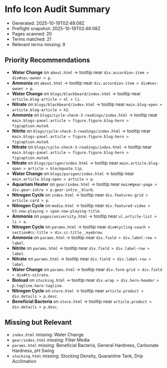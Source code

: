 # Info Icon Audit Summary

- Generated: 2025-10-19T02:48:08Z
- Preflight snapshot: 2025-10-19T02:48:08Z
- Pages scanned: 20
- Terms matched: 21
- Relevant terms missing: 9

## Priority Recommendations
- **Water Change** on `about.html` → tooltip near `div.accordion-item > div#sec-owner > p`.
- **Ammonia** on `about.html` → tooltip near `div.accordion-item > div#sec-owner > p`.
- **Water Change** on `blogs/blackbeard/index.html` → tooltip near `article.blog-article > ol > li`.
- **Nitrate** on `blogs/blackbeard/index.html` → tooltip near `main.blog-open > article.blog-article > h2`.
- **Ammonia** on `blogs/cycle-check-3-readings/index.html` → tooltip near `main.blogs-panel.article > figure.figure.blog-hero > figcaption.muted`.
- **Nitrite** on `blogs/cycle-check-3-readings/index.html` → tooltip near `main.blogs-panel.article > figure.figure.blog-hero > figcaption.muted`.
- **Nitrate** on `blogs/cycle-check-3-readings/index.html` → tooltip near `main.blogs-panel.article > figure.figure.blog-hero > figcaption.muted`.
- **Nitrate** on `blogs/purigen/index.html` → tooltip near `main.article.blog-open > article > blockquote.tip`.
- **Water Change** on `blogs/purigen/index.html` → tooltip near `main.article.blog-open > article > p`.
- **Aquarium Heater** on `gear/index.html` → tooltip near `main#gear-page > div.gear-intro > p.gear-intro__blurb`.
- **Nitrogen Cycle** on `index.html` → tooltip near `div.features-grid > article.card > p`.
- **Nitrogen Cycle** on `media.html` → tooltip near `div.featured-video > h3.now-playing > span.now-playing-title`.
- **Ammonia** on `pages/university.html` → tooltip near `ul.article-list > li > a`.
- **Nitrogen Cycle** on `params.html` → tooltip near `div#cycling-coach > section#cc-title > div.cc-title__eyebrow`.
- **Ammonia** on `params.html` → tooltip near `div.field > div.label-row > label`.
- **Nitrite** on `params.html` → tooltip near `div.field > div.label-row > label`.
- **Nitrate** on `params.html` → tooltip near `div.field > div.label-row > label`.
- **Water Change** on `params.html` → tooltip near `div.form-grid > div.field > div#tt-nitrate`.
- **Bioload** on `stocking.html` → tooltip near `div.wrap > div.hero-header > p.tagline.hero-tagline`.
- **Nitrogen Cycle** on `store.html` → tooltip near `article.product > div.details > p.desc`.
- **Beneficial Bacteria** on `store.html` → tooltip near `article.product > div.details > p.desc`.

## Missing but Relevant
- `index.html` missing: Water Change
- `gear/index.html` missing: Filter Media
- `params.html` missing: Beneficial Bacteria, General Hardness, Carbonate Hardness, pH Swing
- `stocking.html` missing: Stocking Density, Quarantine Tank, Drip Acclimation
